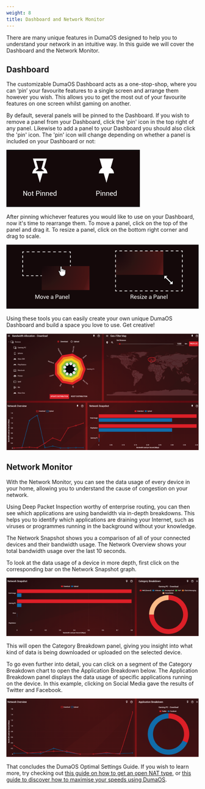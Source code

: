 ```yaml
---
weight: 8
title: Dashboard and Network Monitor
---
```


There are many unique features in DumaOS designed to help you to understand your network in an intuitive way. In this guide we will cover the Dashboard and the Network Monitor.

## Dashboard

The customizable DumaOS Dashboard acts as a one-stop-shop, where you can ‘pin’ your favourite features to a single screen and arrange them however you wish. This allows you to get the most out of your favourite features on one screen whilst gaming on another.

By default, several panels will be pinned to the Dashboard. If you wish to remove a panel from your Dashboard, click the 'pin' icon in the top right of any panel. Likewise to add a panel to your Dashboard you should also click the 'pin' icon. The 'pin' icon will change depending on whether a panel is included on your Dashboard or not:

![L1FzEfiBnyQ_adls6D2v9MK3IPYe2HmSrQ.png](dashboard/47bde9d61dee1ee49479ec70d15d0cc9478bc085.png)

After pinning whichever features you would like to use on your Dashboard, now it's time to rearrange them. To move a panel, click on the top of the panel and drag it. To resize a panel, click on the bottom right corner and drag to scale.

![ltV2SL6X-InwXBKFcZ0obsgExwLL31JsOA.png](dashboard/b4cbcbca4a15986672ced3b2361c3afb17df761f.png)

Using these tools you can easily create your own unique DumaOS Dashboard and build a space you love to use. Get creative!

![glaD74rVYdMPKzN0er_NaGulNx8cssQCjw.png](dashboard/bc3ebe5759d8170dba4883546353e2b361926230.png)

## Network Monitor

With the Network Monitor, you can see the data usage of every device in your home, allowing you to understand the cause of congestion on your network.

Using Deep Packet Inspection worthy of enterprise routing, you can then see which applications are using bandwidth via in-depth breakdowns. This helps you to identify which applications are draining your Internet, such as viruses or programmes running in the background without your knowledge.

The Network Snapshot shows you a comparison of all of your connected devices and their bandwidth usage. The Network Overview shows your total bandwidth usage over the last 10 seconds.

To look at the data usage of a device in more depth, first click on the corresponding bar on the Network Snapshot graph.

![cFBlo2rHBPOcgUb6xptKlFDhIZDLjrG1HA.png](dashboard/f37c8feb30254e14ebb377cd882fec0083d8f8e7.png)

This will open the Category Breakdown panel, giving you insight into what kind of data is being downloaded or uploaded on the selected device.

To go even further into detail, you can click on a segment of the Category Breakdown chart to open the Application Breakdown below. The Application Breakdown panel displays the data usage of specific applications running on the device. In this example, clicking on Social Media gave the results of Twitter and Facebook.

![IMOHSmovVK61iGOl59oNOrDEBOY6CBwDbA.png](dashboard/5bba6408cd0a92dd98b0ff3f5559692d554ee1d9.png)

That concludes the DumaOS Optimal Settings Guide. If you wish to learn more, try checking out [this guide on how to get an open NAT type](/docs/dumaos-3/open-nat/), or [this guide to discover how to maximise your speeds using DumaOS](/docs/dumaos-3/maximum-bandwidth-speeds/).
